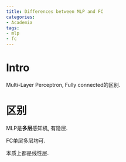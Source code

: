 ```yaml
---
title: Differences between MLP and FC
categories:
- Academia
tags:
- mlp
- fc
---
```


# Intro

Multi-Layer Perceptron, Fully connected的区别.

<!--more-->

# 区别

MLP是**多层**感知机, 有隐层.

FC单层多层均可.

本质上都是线性层.

